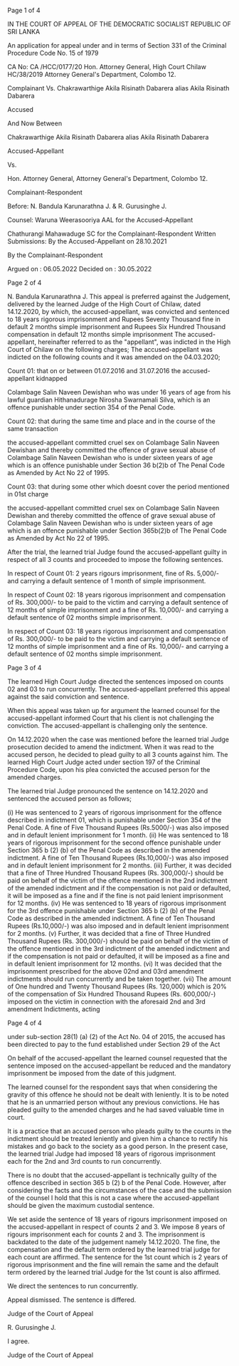 Page 1 of 4

IN THE COURT OF APPEAL OF THE DEMOCRATIC SOCIALIST REPUBLIC OF SRI LANKA

An application for appeal under and in terms of Section 331 of the Criminal Procedure Code No. 15 of 1979

CA No: CA /HCC/0177/20 Hon. Attorney General, High Court Chilaw HC/38/2019 Attorney General's Department, Colombo 12.

Complainant Vs. Chakrawarthige Akila Risinath Dabarera alias Akila Risinath Dabarera

Accused

And Now Between

Chakrawarthige Akila Risinath Dabarera alias Akila Risinath Dabarera

Accused-Appellant

Vs.

Hon. Attorney General, Attorney General's Department, Colombo 12.

Complainant-Respondent

Before: N. Bandula Karunarathna J. & R. Gurusinghe J.

Counsel: Waruna Weerasooriya AAL for the Accused-Appellant

Chathurangi Mahawaduge SC for the Complainant-Respondent Written Submissions: By the Accused-Appellant on 28.10.2021

By the Complainant-Respondent

Argued on : 06.05.2022 Decided on : 30.05.2022

Page 2 of 4

N. Bandula Karunarathna J. This appeal is preferred against the Judgement, delivered by the learned Judge of the High Court of Chilaw, dated 14.12.2020, by which, the accused-appellant, was convicted and sentenced to 18 years rigorous imprisonment and Rupees Seventy Thousand fine in default 2 months simple imprisonment and Rupees Six Hundred Thousand compensation in default 12 months simple imprisonment The accused-appellant, hereinafter referred to as the "appellant", was indicted in the High Court of Chilaw on the following charges; The accused-appellant was indicted on the following counts and it was amended on the 04.03.2020;

Count 01: that on or between 01.07.2016 and 31.07.2016 the accused-appellant kidnapped

Colambage Salin Naveen Dewishan who was under 16 years of age from his lawful guardian Hithanadurage Nirosha Swarnamali Silva, which is an offence punishable under section 354 of the Penal Code.

Count 02: that during the same time and place and in the course of the same transaction

the accused-appellant committed cruel sex on Colambage Salin Naveen Dewishan and thereby committed the offence of grave sexual abuse of Colambage Salin Naveen Dewishan who is under sixteen years of age which is an offence punishable under Section 36 b(2)b of The Penal Code as Amended by Act No 22 of 1995.

Count 03: that during some other which doesnt cover the period mentioned in 01st charge

the accused-appellant committed cruel sex on Colambage Salin Naveen Dewishan and thereby committed the offence of grave sexual abuse of Colambage Salin Naveen Dewishan who is under sixteen years of age which is an offence punishable under Section 365b(2)b of The Penal Code as Amended by Act No 22 of 1995.

After the trial, the learned trial Judge found the accused-appellant guilty in respect of all 3 counts and proceeded to impose the following sentences.

In respect of Count 01: 2 years rigours imprisonment, fine of Rs. 5,000/- and carrying a default sentence of 1 month of simple imprisonment.

In respect of Count 02: 18 years rigorous imprisonment and compensation of Rs. 300,000/- to be paid to the victim and carrying a default sentence of 12 months of simple imprisonment and a fine of Rs. 10,000/- and carrying a default sentence of 02 months simple imprisonment.

In respect of Count 03: 18 years rigorous imprisonment and compensation of Rs. 300,000/- to be paid to the victim and carrying a default sentence of 12 months of simple imprisonment and a fine of Rs. 10,000/- and carrying a default sentence of 02 months simple imprisonment.

Page 3 of 4

The learned High Court Judge directed the sentences imposed on counts 02 and 03 to run concurrently. The accused-appellant preferred this appeal against the said conviction and sentence.

When this appeal was taken up for argument the learned counsel for the accused-appellant informed Court that his client is not challenging the conviction. The accused-appellant is challenging only the sentence.

On 14.12.2020 when the case was mentioned before the learned trial Judge prosecution decided to amend the indictment. When it was read to the accused person, he decided to plead guilty to all 3 counts against him. The learned High Court Judge acted under section 197 of the Criminal Procedure Code, upon his plea convicted the accused person for the amended charges.

The learned trial Judge pronounced the sentence on 14.12.2020 and sentenced the accused person as follows;

(i) He was sentenced to 2 years of rigorous imprisonment for the offence described in indictment 01, which is punishable under Section 354 of the Penal Code. A fine of Five Thousand Rupees (Rs.5000/-) was also imposed and in default lenient imprisonment for 1 month. (ii) He was sentenced to 18 years of rigorous imprisonment for the second offence punishable under Section 365 b (2) (b) of the Penal Code as described in the amended indictment. A fine of Ten Thousand Rupees (Rs.10,000/-) was also imposed and in default lenient imprisonment for 2 months. (iii) Further, it was decided that a fine of Three Hundred Thousand Rupees (Rs. 300,000/-) should be paid on behalf of the victim of the offence mentioned in the 2nd indictment of the amended indictment and if the compensation is not paid or defaulted, it will be imposed as a fine and if the fine is not paid lenient imprisonment for 12 months. (iv) He was sentenced to 18 years of rigorous imprisonment for the 3rd offence punishable under Section 365 b (2) (b) of the Penal Code as described in the amended indictment. A fine of Ten Thousand Rupees (Rs.10,000/-) was also imposed and in default lenient imprisonment for 2 months. (v) Further, it was decided that a fine of Three Hundred Thousand Rupees (Rs. 300,000/-) should be paid on behalf of the victim of the offence mentioned in the 3rd indictment of the amended indictment and if the compensation is not paid or defaulted, it will be imposed as a fine and in default lenient imprisonment for 12 months. (vi) It was decided that the imprisonment prescribed for the above 02nd and 03rd amendment indictments should run concurrently and be taken together. (vii) The amount of One hundred and Twenty Thousand Rupees (Rs. 120,000) which is 20% of the compensation of Six Hundred Thousand Rupees (Rs. 600,000/-) imposed on the victim in connection with the aforesaid 2nd and 3rd amendment Indictments, acting

Page 4 of 4

under sub-section 28(1) (a) (2) of the Act No. 04 of 2015, the accused has been directed to pay to the fund established under Section 29 of the Act

On behalf of the accused-appellant the learned counsel requested that the sentence imposed on the accused-appellant be reduced and the mandatory imprisonment be imposed from the date of this judgment.

The learned counsel for the respondent says that when considering the gravity of this offence he should not be dealt with leniently. It is to be noted that he is an unmarried person without any previous convictions. He has pleaded guilty to the amended charges and he had saved valuable time in court.

It is a practice that an accused person who pleads guilty to the counts in the indictment should be treated leniently and given him a chance to rectify his mistakes and go back to the society as a good person. In the present case, the learned trial Judge had imposed 18 years of rigorous imprisonment each for the 2nd and 3rd counts to run concurrently.

There is no doubt that the accused-appellant is technically guilty of the offence described in section 365 b (2) b of the Penal Code. However, after considering the facts and the circumstances of the case and the submission of the counsel I hold that this is not a case where the accused-appellant should be given the maximum custodial sentence.

We set aside the sentence of 18 years of rigours imprisonment imposed on the accused-appellant in respect of counts 2 and 3. We impose 8 years of rigours imprisonment each for counts 2 and 3. The imprisonment is backdated to the date of the judgement namely 14.12.2020. The fine, the compensation and the default term ordered by the learned trial judge for each count are affirmed. The sentence for the 1st count which is 2 years of rigorous imprisonment and the fine will remain the same and the default term ordered by the learned trial Judge for the 1st count is also affirmed.

We direct the sentences to run concurrently.

Appeal dismissed. The sentence is differed.

Judge of the Court of Appeal

R. Gurusinghe J.

I agree.

Judge of the Court of Appeal